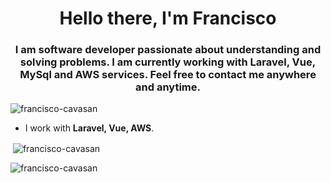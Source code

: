 <h1 align="center">Hello there, I'm Francisco</h1>
<h3 align="center">I am software developer passionate about understanding and solving problems. I am currently working with Laravel, Vue, MySql and AWS services. Feel free to contact me anywhere and anytime.</h3>

<p align="left"> <img src="https://komarev.com/ghpvc/?username=francisco-cavasan&label=Profile%20views&color=17ee42&style=flat" alt="francisco-cavasan" /> </p>

- I work with **Laravel, Vue, AWS**.

<p>&nbsp;<img align="center" src="https://github-readme-stats.vercel.app/api?username=francisco-cavasan&show_icons=true&theme=onedark&locale=en" alt="francisco-cavasan" /></p>

<p><img align="center" src="https://github-readme-streak-stats.herokuapp.com/?user=francisco-cavasan&theme=dark" alt="francisco-cavasan" /></p>
